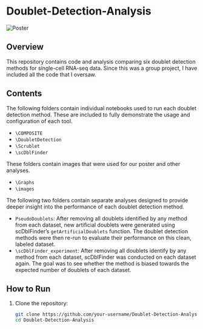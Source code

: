 # Doublet-Detection-Analysis

![Poster](URECA_Poster.jpg)

## Overview

This repository contains code and analysis comparing six doublet detection methods for single-cell RNA-seq data.
Since this was a group project, I have included all the code that I oversaw.

## Contents

The following folders contain individual notebooks used to run each doublet detection method. These are included to fully demonstrate the usage and configuration of each tool.
- `\COMPOSITE`
- `\DoubletDetection`
- `\Scrublet`
- `\scDblFinder`

These folders contain images that were used for our poster and other analyses.
- `\Graphs`
- `\images`

The following two folders contain separate analyses designed to provide deeper insight into the performance of each doublet detection method.
- `PseudoDoublets`: After removing all doublets identified by any method from each dataset, new artificial doublets were generated using scDblFinder’s `getArtificialDoublets` function. The doublet detection methods were then re-run to evaluate their performance on this clean, labeled dataset.
- `\scDblFinder_experiment`: After removing all doublets identify by any method from each dataset, scDblFinder was conducted on each dataset again. The goal was to see whether the method is biased towards the expected number of doublets of each dataset.

## How to Run

1. Clone the repository:
   ```bash
   git clone https://github.com/your-username/Doublet-Detection-Analysis.git
   cd Doublet-Detection-Analysis
